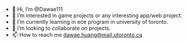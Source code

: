 - 👋 Hi, I’m @Dawae111
- 👀 I’m interested in game projects or any interesting app/web project.
- 🌱 I’m currently learning in ece program in university of toronto.
- 💞️ I’m looking to collaborate on projects.
- 📫 How to reach me dawae.huang@mail.utoronto.ca

<!---
Dawae111/Dawae111 is a ✨ special ✨ repository because its `README.md` (this file) appears on your GitHub profile.
You can click the Preview link to take a look at your changes.
--->
